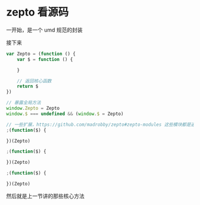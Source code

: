# zepto 看源码

一开始，是一个 umd 规范的封装

接下来 

```js
var Zepto = (function () {
    var $ = function () {

    }

    // 返回核心函数
    return $
})

// 暴露全局方法
window.Zepto = Zepto
window.$ === undefined && (window.$ = Zepto)

// 一些扩展，https://github.com/madrobby/zepto#zepto-modules 这些模块都是通过这种方式扩展的
;(function($) {

})(Zepto)

;(function($) {

})(Zepto)

;(function($) {

})(Zepto)
```

然后就是上一节讲的那些核心方法